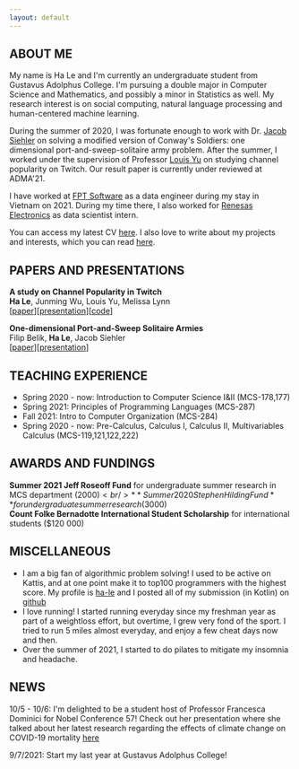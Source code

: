 ```yaml
---
layout: default
---
```


## ABOUT ME

My name is Ha Le and I'm currently an undergraduate student from Gustavus Adolphus College. I'm pursuing a double major in Computer Science and Mathematics, and possibly a minor in Statistics as well. My research interest is on social computing, natural language processing and human-centered machine learning.

During the summer of 2020, I was fortunate enough to work with Dr. [Jacob Siehler](http://homepages.gac.edu/~jsiehler/) on solving a modified version of Conway's Soldiers: one dimensional port-and-sweep-solitaire army problem. After the summer, I worked under the supervision of Professor [Louis Yu](https://homepages.gac.edu/~lyu/) on studying channel popularity on Twitch. Our result paper is currently under reviewed at ADMA'21.

I have worked at [FPT Software](https://www.fpt-software.com/) as a data engineer during my stay in Vietnam on 2021. During my time there, I also worked for [Renesas Electronics](https://www.renesas.com/us/en) as data scientist intern.

You can access my latest CV [here](./assets/pdfs/HALE_CV.pdf). I also love to write about my projects and interests, which you can read [here](https://hvrlxy.github.io/blog).

## PAPERS AND PRESENTATIONS
**A study on Channel Popularity in Twitch**<br />
**Ha Le**, Junming Wu, Louis Yu, Melissa Lynn<br />
\[[paper](./assets/pdfs/channel_popularity.pdf)\]\[[presentation](./assets/pdfs/twitch_present_draft.pptx.pdf)\]\[[code](https://github.com/hvrlxy/twitch_crawling)\]

**One-dimensional Port-and-Sweep Solitaire Armies**<br />
Filip Belik, **Ha Le**, Jacob Siehler<br />
\[[paper](./assets/pdfs/One_dimensional_Port_and_Sweep_Solitaire_Armies__Copy_.pdf)\]\[[presentation](./assets/pdfs/PaSS.pdf)\]

## TEACHING EXPERIENCE
* Spring 2020 - now: Introduction to Computer Science I&II (MCS-178,177) <br />
* Spring 2021: Principles of Programming Languages (MCS-287) <br />
* Fall 2021: Intro to Computer Organization (MCS-284)
* Spring 2020 - now: Pre-Calculus, Calculus I, Calculus II, Multivariables Calculus (MCS-119,121,122,222)

## AWARDS AND FUNDINGS
**Summer 2021 Jeff Roseoff Fund** for undergraduate summer research in MCS department ($2000)<br />
**Summer 2020 Stephen Hilding Fund** for undergraduate summer research ($3000)<br />
**Count Folke Bernadotte International Student Scholarship** for international students ($120 000)

## MISCELLANEOUS
* I am a big fan of algorithmic problem solving! I used to be active on Kattis, and at one point make it to top100 programmers with the highest score. My profile is [ha-le](https://open.kattis.com/users/ha-le) and I posted all of my submission (in Kotlin) on [github](https://github.com/hvrlxy/KATTIS)
* I love running! I started running everyday since my freshman year as part of a weightloss effort, but overtime, I grew very fond of the sport. I tried to run 5 miles almost everyday, and enjoy a few cheat days now and then.
* Over the summer of 2021, I started to do pilates to mitigate my insomnia and headache.

## NEWS
10/5 - 10/6: I'm delighted to be a student host of Professor Francesca Dominici for Nobel Conference 57! Check out her presentation where she talked about her latest research regarding the effects of climate change on COVID-19 mortality [here](https://www.youtube.com/watch?v=clkkG58TWWU)

9/7/2021: Start my last year at Gustavus Adolphus College!

<!-- Text can be **bold**, _italic_, or ~~strikethrough~~.

[Link to another page](./another-page.html).

There should be whitespace between paragraphs.

There should be whitespace between paragraphs. We recommend including a README, or a file with information about your project.

# Header 1

This is a normal paragraph following a header. GitHub is a code hosting platform for version control and collaboration. It lets you and others work together on projects from anywhere.

## Header 2

> This is a blockquote following a header.
>
> When something is important enough, you do it even if the odds are not in your favor.

### Header 3

```js
// Javascript code with syntax highlighting.
var fun = function lang(l) {
  dateformat.i18n = require('./lang/' + l)
  return true;
}
```

```ruby
# Ruby code with syntax highlighting
GitHubPages::Dependencies.gems.each do |gem, version|
  s.add_dependency(gem, "= #{version}")
end
```

#### Header 4

*   This is an unordered list following a header.
*   This is an unordered list following a header.
*   This is an unordered list following a header.

##### Header 5

1.  This is an ordered list following a header.
2.  This is an ordered list following a header.
3.  This is an ordered list following a header.

###### Header 6

| head1        | head two          | three |
|:-------------|:------------------|:------|
| ok           | good swedish fish | nice  |
| out of stock | good and plenty   | nice  |
| ok           | good `oreos`      | hmm   |
| ok           | good `zoute` drop | yumm  |

### There's a horizontal rule below this.

* * *

### Here is an unordered list:

*   Item foo
*   Item bar
*   Item baz
*   Item zip

### And an ordered list:

1.  Item one
1.  Item two
1.  Item three
1.  Item four

### And a nested list:

- level 1 item
  - level 2 item
  - level 2 item
    - level 3 item
    - level 3 item
- level 1 item
  - level 2 item
  - level 2 item
  - level 2 item
- level 1 item
  - level 2 item
  - level 2 item
- level 1 item

### Small image

![Octocat](https://github.githubassets.com/images/icons/emoji/octocat.png)

### Large image

![Branching](https://guides.github.com/activities/hello-world/branching.png)


### Definition lists can be used with HTML syntax.

<dl>
<dt>Name</dt>
<dd>Godzilla</dd>
<dt>Born</dt>
<dd>1952</dd>
<dt>Birthplace</dt>
<dd>Japan</dd>
<dt>Color</dt>
<dd>Green</dd>
</dl>

```
Long, single-line code blocks should not wrap. They should horizontally scroll if they are too long. This line should be long enough to demonstrate this.
```

```
The final element.
``` -->
